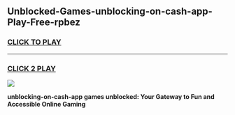 
## Unblocked-Games-unblocking-on-cash-app-Play-Free-rpbez
<h3>
<a href="https://premium76.site?title=unblocking-on-cash-app&ref=10A">CLICK TO PLAY</a></h3>
<hr>

<h3>
<a href="https://premium76.site?title=unblocking-on-cash-app&ref=10A">CLICK 2 PLAY</a>
  
</h3>

<a href="https://premium76.site?title=unblocking-on-cash-app&ref=10A"><img src="https://clearcache.store/games.png"></a>


**unblocking-on-cash-app games unblocked: Your Gateway to Fun and Accessible Online Gaming**
